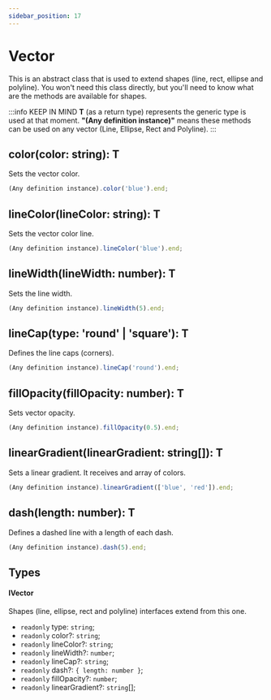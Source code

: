 ```yaml
---
sidebar_position: 17
---
```


# Vector

This is an abstract class that is used to extend shapes (line, rect, ellipse and polyline). You won't need this class directly, but you'll need to know what are the methods are available for shapes.

:::info KEEP IN MIND
**T** (as a return type) represents the generic type is used at that moment. **"(Any definition instance)"** means these methods can be used on any vector (Line, Ellipse, Rect and Polyline).
:::

## color(color: string): T

Sets the vector color.

```typescript
(Any definition instance).color('blue').end;
```

## lineColor(lineColor: string): T

Sets the vector color line.

```typescript
(Any definition instance).lineColor('blue').end;
```

## lineWidth(lineWidth: number): T

Sets the line width.

```typescript
(Any definition instance).lineWidth(5).end;
```

## lineCap(type: 'round' | 'square'): T

Defines the line caps (corners).

```typescript
(Any definition instance).lineCap('round').end;
```

## fillOpacity(fillOpacity: number): T

Sets vector opacity.

```typescript
(Any definition instance).fillOpacity(0.5).end;
```

## linearGradient(linearGradient: string[]): T

Sets a linear gradient. It receives and array of colors.

```typescript
(Any definition instance).linearGradient(['blue', 'red']).end;
```

## dash(length: number): T

Defines a dashed line with a length of each dash.

```typescript
(Any definition instance).dash(5).end;
```

## Types

#### IVector

Shapes (line, ellipse, rect and polyline) interfaces extend from this one.

* `readonly` type: `string`;
* `readonly` color?: `string`;
* `readonly` lineColor?: `string`;
* `readonly` lineWidth?: `number`;
* `readonly` lineCap?: `string`;
* `readonly` dash?: `{ length: number }`;
* `readonly` fillOpacity?: `number`;
* `readonly` linearGradient?: `string`[];